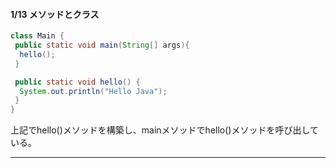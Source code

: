 #### 1/13 メソッドとクラス
```java
class Main {
 public static void main(String[] args){
  hello();
 }

 public static void hello() {
  System.out.println("Hello Java");
 }
}
```
上記でhello()メソッドを構築し、mainメソッドでhello()メソッドを呼び出している。
***
